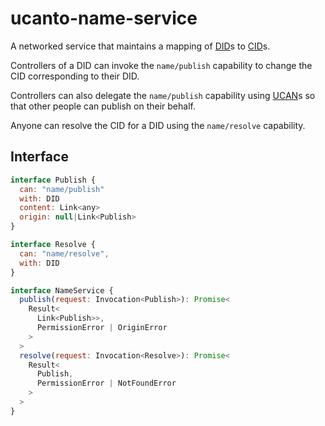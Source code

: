 # ucanto-name-service

A networked service that maintains a mapping of [DID](https://www.w3.org/TR/did-core/)s to [CID](https://github.com/multiformats/cid)s.

Controllers of a DID can invoke the `name/publish` capability to change the CID corresponding to their DID.

Controllers can also delegate the `name/publish` capability using [UCAN](https://github.com/ucan-wg/spec)s so that other people can publish on their behalf.

Anyone can resolve the CID for a DID using the `name/resolve` capability.

## Interface

```js
interface Publish {
  can: "name/publish"
  with: DID
  content: Link<any>
  origin: null|Link<Publish>
}

interface Resolve {
  can: "name/resolve",
  with: DID
}

interface NameService {
  publish(request: Invocation<Publish>): Promise<
    Result<
      Link<Publish>>,
      PermissionError | OriginError
    >
  >
  resolve(request: Invocation<Resolve>): Promise<
    Result<
      Publish,
      PermissionError | NotFoundError
    >
  >
}
```
